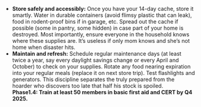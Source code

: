 - **Store safely and accessibly:** Once you have your 14-day cache, store it smartly. Water in durable containers (avoid flimsy plastic that can leak), food in rodent-proof bins if in garage, etc. Spread out the cache if possible (some in pantry, some hidden) in case part of your home is destroyed. Most importantly, ensure everyone in the household knows where these supplies are. It’s useless if only mom knows and she’s not home when disaster hits.  
- **Maintain and refresh:** Schedule regular maintenance days (at least twice a year, say every daylight savings change or every April and October) to check on your supplies. Rotate any food nearing expiration into your regular meals (replace it on next store trip). Test flashlights and generators. This discipline separates the truly prepared from the hoarder who discovers too late that half his stock is spoiled.  
**Phase1.4: Train at least 50 members in basic first aid and CERT by Q4 2025.**